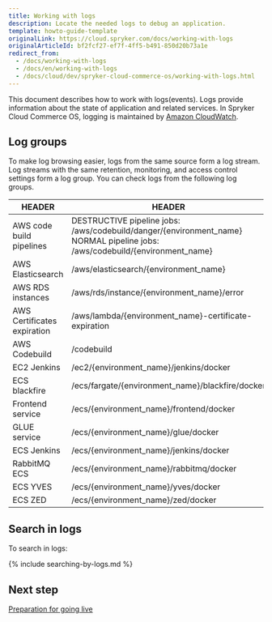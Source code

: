 ```yaml
---
title: Working with logs
description: Locate the needed logs to debug an application.
template: howto-guide-template
originalLink: https://cloud.spryker.com/docs/working-with-logs
originalArticleId: bf2fcf27-ef7f-4ff5-b491-850d20b73a1e
redirect_from:
  - /docs/working-with-logs
  - /docs/en/working-with-logs
  - /docs/cloud/dev/spryker-cloud-commerce-os/working-with-logs.html
---
```


This document describes how to work with logs(events). Logs provide information about the state of application and related services. In Spryker Cloud Commerce OS, logging is maintained by [Amazon CloudWatch](https://docs.aws.amazon.com/AmazonCloudWatch/latest/monitoring/WhatIsCloudWatch.html).


## Log groups

To make log browsing easier, logs from the same source form a log stream. Log streams with the same retention, monitoring, and access control settings form a log group. You can check logs from the following log groups.

| HEADER | HEADER |
| --- | --- |
| AWS code build pipelines | DESTRUCTIVE pipeline jobs: /aws/codebuild/danger/{environment_name} <br> NORMAL pipeline jobs: /aws/codebuild/{environment_name} |
| AWS Elasticsearch | /aws/elasticsearch/{environment_name} |
| AWS RDS instances | /aws/rds/instance/{environment_name}/error |
| AWS Certificates expiration | /aws/lambda/{environment_name}-certificate-expiration |
| AWS Codebuild | /codebuild |
| EC2 Jenkins | /ec2/{environment_name}/jenkins/docker |
| ECS blackfire | /ecs/fargate/{environment_name}/blackfire/docker |
| Frontend service | /ecs/{environment_name}/frontend/docker |
| GLUE service | /ecs/{environment_name}/glue/docker |
| ECS Jenkins | /ecs/{environment_name}/jenkins/docker |
| RabbitMQ ECS | /ecs/{environment_name}/rabbitmq/docker |
| ECS YVES | /ecs/{environment_name}/yves/docker |
| ECS ZED | /ecs/{environment_name}/zed/docker |

## Search in logs

To search in logs:

{% include searching-by-logs.md %} <!-- To edit, see /_includes/searching-by-logs.md -->


## Next step

[Preparation for going live](/docs/cloud/dev/spryker-cloud-commerce-os/preparation-for-going-live.html)

